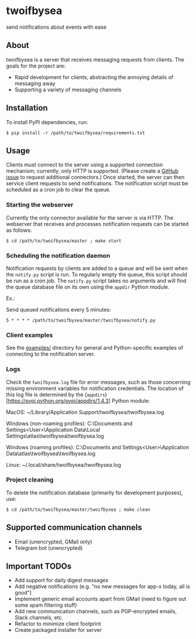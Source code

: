 # twoifbysea
send notifications about events with ease

## About

twoifbysea is a server that receives messaging requests from clients. The goals for the project are:
* Rapid development for clients, abstracting the annoying details of messaging away
* Supporting a variety of messaging channels

## Installation

To install PyPI dependencies, run:

    $ pip install -r /path/to/twoifbysea/requirements.txt

## Usage

Clients must connect to the server using a supported connection mechanism; currently, only HTTP is supported. (Please create a [GitHub issue](https://github.com/kristovatlas/twoifbysea/issues) to request additional connectors.) Once started, the server can then service client requests to send notifications. The notification script must be scheduled as a cron job to clear the queue.

### Starting the webserver

Currently the only connector available for the server is via HTTP. The webserver that receives and processes notification requests can be started as follows:

    $ cd /path/to/twoifbysea/master ; make start

### Scheduling the notification daemon

Notification requests by clients are added to a queue and will be sent when the `notify.py` script is run. To regularly empty the queue, this script should be run as a cron job. The `notify.py` script takes no arguments and will find the queue database file on its own using the `appdir` Python module.

Ex.:

Send queued notifications every 5 minutes:
```
5 * * * * /path/to/twoifbysea/master/twoifbysea/notify.py
```

### Client examples

See the [examples/](examples/) directory for general and Python-specific examples of connecting to the notification server.

### Logs

Check the `twoifbysea.log` file for error messages, such as those concerning missing environment variables for notification credentials. The location of this log file is determined by the (`appdirs`)[https://pypi.python.org/pypi/appdirs/1.4.3] Python module:

MacOS:
    ~/Library/Application Support/twoifbysea/twoifbysea.log

Windows (non-roaming profiles):
    C:\Documents and Settings\<User>\Application Data\Local Settings\atlas\twoifbysea\twoifbysea.log

Windows (roaming profiles):
    C:\Documents and Settings\<User>\Application Data\atlas\twoifbysea\twoifbysea.log

Linux:
    ~/.local/share/twoifbysea/twoifbysea.log

### Project cleaning

To delete the notification database (primarily for development purposes), use:

    $ cd /path/to/twoifbysea/master/twoifbysea ; make clean

## Supported communication channels

* Email (unencrypted, GMail only)
* Telegram bot (unencrypted)

## Important TODOs

* Add support for daily digest messages
* Add negative notifications (e.g. "no new messages for app-x today, all is good")
* Implement generic email accounts apart from GMail (need to figure out some spam filtering stuff)
* Add new communication channels, such as PGP-encrypted emails, Slack channels, etc.
* Refactor to minimize client footprint
* Create packaged installer for server
